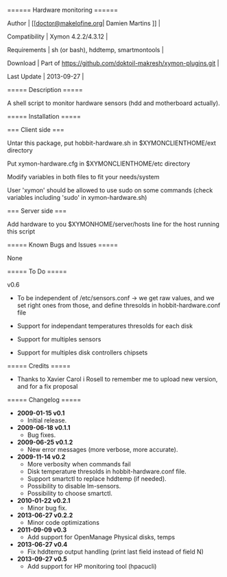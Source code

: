 ====== Hardware monitoring ======

Author         | [[doctor@makelofine.org| Damien Martins ]]                    |

Compatibility  | Xymon 4.2.2/4.3.12                                            |

Requirements   | sh (or bash), hddtemp, smartmontools                          |

Download       | Part of https://github.com/doktoil-makresh/xymon-plugins.git  |

Last Update    | 2013-09-27                                                    |

===== Description =====

A shell script to monitor hardware sensors (hdd and motherboard actually).

===== Installation =====

=== Client side ===

Untar this package, put hobbit-hardware.sh in $XYMONCLIENTHOME/ext directory

Put xymon-hardware.cfg in $XYMONCLIENTHOME/etc directory

Modify variables in both files to fit your needs/system

User 'xymon' should be allowed to use sudo on some commands (check variables including 'sudo' in xymon-hardware.sh)

=== Server side ===

Add hardware to you $XYMONHOME/server/hosts line for the host running this script

===== Known  Bugs and Issues =====

None

===== To Do =====

v0.6

  * To be independent of /etc/sensors.conf -> we get raw values, and we set right ones from those, and define thresolds in hobbit-hardware.conf file         

  * Support for independant temperatures thresolds for each disk

  * Support for multiples sensors

  * Support for multiples disk controllers chipsets

===== Credits =====

  * Thanks to Xavier Carol i Rosell to remember me to upload new version, and for a fix proposal

===== Changelog =====

  * **2009-01-15 v0.1**
    * Initial release.
  * **2009-06-18 v0.1.1**
    * Bug fixes.
  * **2009-06-25 v0.1.2**
    *  New error messages (more verbose, more accurate).
  * **2009-11-14 v0.2**
    *  More verbosity when commands fail
    *  Disk temperature thresolds in hobbit-hardware.conf file.
    *  Support smartctl to replace hddtemp (if needed).
    *  Possibility to disable lm-sensors.
    *  Possibility to choose smartctl.
  * **2010-01-22 v0.2.1**
    *  Minor bug fix.
  * **2013-06-27 v0.2.2**
    * Minor code optimizations
  * **2011-09-09 v0.3**
    * Add support for OpenManage Physical disks, temps
  * **2013-06-27 v0.4**
    * Fix hddtemp output handling (print last field instead of field N)
  * **2013-09-27 v0.5**
    * Add support for HP monitoring tool (hpacucli)
